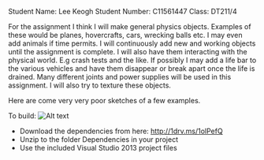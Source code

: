 Student Name: Lee Keogh
Student Number: C11561447
Class: DT211/4

For the assignment I think I will make general physics objects. Examples of these would be planes, hovercrafts, cars, wrecking balls etc.
I may even add animals if time permits. 
I will continuously add new and working objects until the assignment is complete.
I will also have them interacting with the physical world. E.g crash tests and the like.
If possibly I may add a life bar to the various vehicles and have them disappear or break apart once the life is drained.
Many different joints and power supplies will be used in this assignment.
I will also try to texture these objects.

Here are come very very poor sketches of a few examples.

To build:
![Alt text](https://raw.github.com/skooter500/BGE/master/Logo/BGE_Logo_01.png)
* Download the dependencies from here: http://1drv.ms/1olPefQ
* Unzip to the folder Dependencies in your project 
* Use the included Visual Studio 2013 project files
